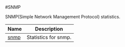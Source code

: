 #SNMP

SNMP(Simple Network Management Protocol) statistics.


<table><thead><tr><th>Name</th><th>Description</th></tr></thead><tbody><tr><td><a href=".././snmp/snmp/">snmp</a></td><td>Statistics for snmp.</td></tr></tbody></table>
